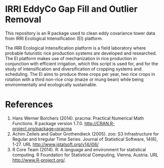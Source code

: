 IRRI EddyCo Gap Fill and Outlier Removal
========================================

This repository is an R package used to clean eddy covariance tower data from IRRI Ecological Intensification (EI) platform. 

The IRRI Ecological Intensification platform is a field laboratory where probable futuristic rice production systems are developed and researched. The EI platform makes use of mechanization in rice production in conjunction with efficient irrigation, which this script is used for, and for the study of intensification and diversification of cropping systems and scheduling. The EI aims to produce three crops per year, two rice crops in rotation with a third non-rice crop (maize or mung bean) while being environmentally and ecologically sustainable.

# References
1. Hans Werner Borchers (2014). pracma: Practical Numerical Math Functions. R package version 1.7.0. http://CRAN.R-project.org/package=pracma
2. Achim Zeileis and Gabor Grothendieck (2005). zoo: S3 Infrastructure for Regular and Irregular Time Series. Journal of Statistical Software, 14(6), 1-27. URL http://www.jstatsoft.org/v14/i06/
3. R Core Team (2014). R: A language and environment for statistical computing. R Foundation for Statistical Computing, Vienna, Austria. URL http://www.R-project.org/.
